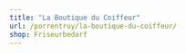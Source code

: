 ```yaml
---
title: "La Boutique du Coiffeur"
url: /porrentruy/la-boutique-du-coiffeur/
shop: Friseurbedarf
---
```

